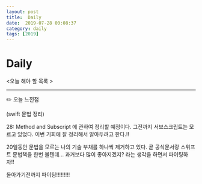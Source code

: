 ```yaml
---
layout: post
title:  Daily
date:  2019-07-28 00:08:37
category: daily
tags: [2019]
---
```


# Daily

<오늘 해야 할 목록 >

------

✏️ 오늘 느낀점

(swift 문법 정리)

28:  Method and Subscript 에 관하여 정리할 예정이다. 그전까지 서브스크립트는 모르고 있었다. 이번 기회에 잘 정리해서 알아두려고 한다.!!

20일동안 문법을 모르는 나의 기술 부채를 하나씩 제거하고 있다. 곧 공식문서랑 스위프트 문법책을 한번 볼텐데... 과거보다 많이 좋아지겠지? 라는 생각을 하면서 파이팅하자!!

돌아가기전까지 파이팅!!!!!!!!!